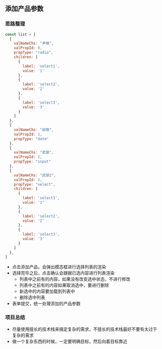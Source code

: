 ## 添加产品参数

### 思路整理
```js
const list = [
  {
    valNameChs: "尹艳",
    valPropId: 0,
    propType: "radio",
    children: [
      {
        label: 'select1',
        value: '1'
      },
      {
        label: 'select2',
        value: '2'
      },
      {
        label: 'select3',
        value: '3'
      }
    ]
  },
  {
    valNameChs: "邱艳",
    valPropId: 1,
    propType: "date"
  },
  {
    valNameChs: "武丽",
    valPropId: 2,
    propType: "input"
  },
  {
    valNameChs: "武丽2",
    valPropId: 2,
    propType: "select",
    children: [
      {
        label: 'select1',
        value: '1'
      },
      {
        label: 'select2',
        value: '2'
      },
      {
        label: 'select3',
        value: '3'
      }
    ]
  },
]        
```
* 点击添加产品，会弹出模态框进行选择列表的渲染
* 选择完毕之后，点击确认会跟据已选内容进行列表渲染
  * 列表中之前有的内容，如果没有改变选中状态，不进行修改
  * 列表中之前有的内容如果取消选中，要进行删除
  * 新选中的内容要加载到列表中
  * 删除选中列表
* 表单提交，统一处理添加的产品参数
  

### 项目总结
* 尽量使用擅长的技术栈来搞定复杂的需求，不擅长的技术栈最好不要有太过于复杂的需求
* 做一个复杂东西的时候，一定要明确目标，然后向着目标靠近